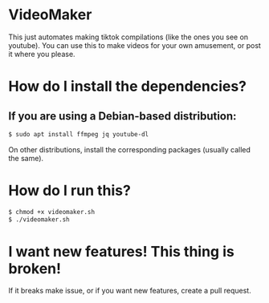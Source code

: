 # VideoMaker
This just automates making tiktok compilations (like the ones you see on youtube). 
You can use this to make videos for your own amusement, or post it where you please.

# How do I install the dependencies? 
## If you are using a Debian-based distribution:
```bash
$ sudo apt install ffmpeg jq youtube-dl
```
On other distributions, install the corresponding packages (usually called the same).

# How do I run this?

```bash
$ chmod +x videomaker.sh
$ ./videomaker.sh
```

# I want new features! This thing is broken!
If it breaks make issue, or if you want new features, create a pull request.
